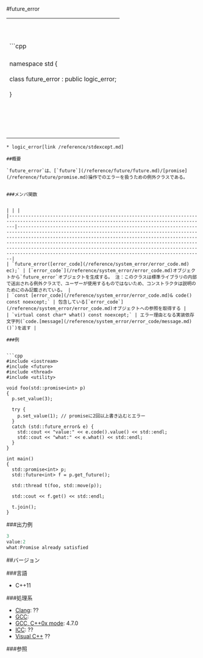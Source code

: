 #future_error

| |
|--------------------------------------------------------------------------------------------------------------------------------------------------------------------------------------------------------------------------------------------------------------------|
|<br/><br/><br/>```cpp
<br/>namespace std {<br/><br/>  class future_error : public logic_error;<br/><br/>}<br/><br/><br/><br/><br/><br/> |
```
* logic_error[link /reference/stdexcept.md]

##概要

`future_error`は、[`future`](/reference/future/future.md)/[promise](/reference/future/promise.md)操作でのエラーを扱うための例外クラスである。


###メンバ関数


| | |
|----------------------------------------------------------------------------------------------------------------------------------------------|----------------------------------------------------------------------------------------------------------------------------------------------------------------------------------------------------------------------------------------------------------------------------------------------------------------------------------------------------------------------------------------------------------------------------------|
| `future_error([error_code](/reference/system_error/error_code.md) ec);` | [`error_code`](/reference/system_error/error_code.md)オブジェクトから`future_error`オブジェクトを生成する。 注：このクラスは標準ライブラリの内部で送出される例外クラスで、ユーザーが使用するものではないため、コンストラクタは説明のためにのみ記載されている。 |
| `const [error_code](/reference/system_error/error_code.md)& code() const noexcept;` | 包含している[`error_code`](/reference/system_error/error_code.md)オブジェクトへの参照を取得する |
| `virtual const char* what() const noexcept;` | エラー理由となる実装依存文字列(`code.[message](/reference/system_error/error_code/message.md)()`)を返す |

###例


```cpp
#include <iostream>
#include <future>
#include <thread>
#include <utility>

void foo(std::promise<int> p)
{
  p.set_value(3);

  try {
    p.set_value(1); // promiseに2回以上書き込むとエラー
  }
  catch (std::future_error& e) {
    std::cout << "value:" << e.code().value() << std::endl;
    std::cout << "what:" << e.what() << std::endl;
  }
}

int main()
{
  std::promise<int> p;
  std::future<int> f = p.get_future();

  std::thread t(foo, std::move(p));

  std::cout << f.get() << std::endl;

  t.join();
}
```

###出力例

```cpp
3
value:2
what:Promise already satisfied
```

##バージョン


###言語


- C++11

###処理系

- [Clang](/implementation#clang.md): ??
- [GCC](/implementation#gcc.md): 
- [GCC, C++0x mode](/implementation#gcc.md): 4.7.0
- [ICC](/implementation#icc.md): ??
- [Visual C++](/implementation#visual_cpp.md) ??




###参照


